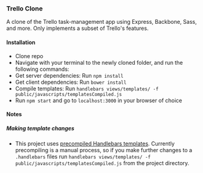 ### Trello Clone

A clone of the Trello task-management app using Express, Backbone, Sass, and more. Only implements a subset of Trello's features.

#### Installation

- Clone repo
- Navigate with your terminal to the newly cloned folder, and run the following commands:
- Get server dependencies: Run `npm install`
- Get client dependencies: Run `bower install`
- Compile templates: Run `handlebars views/templates/ -f public/javascripts/templatesCompiled.js`
- Run `npm start` and go to `localhost:3000` in your browser of choice

#### Notes

##### Making template changes

- This project uses [precompiled Handlebars templates](http://handlebarsjs.com/precompilation.html). Currently precompiling is a manual process, so if you make further changes to a `.handlebars` files run `handlebars views/templates/ -f public/javascripts/templatesCompiled.js` from the project directory.
